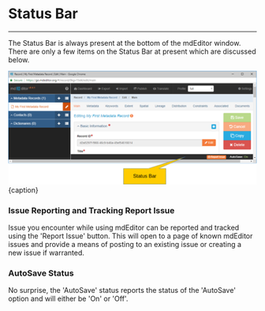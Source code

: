 # Status Bar
---

The <span class="md-window">Status Bar</span> is always present at the bottom of the mdEditor window.  There are only a few items on the <span class="md-window">Status Bar</span> at present which are discussed below.

![The Status Bar](/assets/get-started/status-bar.png){caption}

### Issue Reporting and Tracking <span class="btn btn-warning btn-xs"> <i class="fa fa-github"> </i> Report Issue</span> 

Issue you encounter while using mdEditor can be reported and tracked using the 'Report Issue' button.  This will open to a page of known mdEditor issues and provide a means of posting to an existing issue or creating a new issue if warranted. 

### AutoSave Status

No surprise, the 'AutoSave' status reports the status of the 'AutoSave' option and will either be 'On' or 'Off'.
